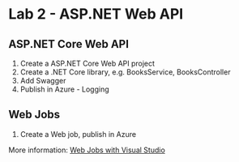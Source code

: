 # Lab 2 - ASP.NET Web API

## ASP.NET Core Web API

1. Create a ASP.NET Core Web API project
2. Create a .NET Core library, e.g. BooksService, BooksController
3. Add Swagger
4. Publish in Azure - Logging

## Web Jobs

1. Create a Web job, publish in Azure

More information: [Web Jobs with Visual Studio](https://docs.microsoft.com/en-us/Azure/app-service/websites-dotnet-deploy-webjobs)
